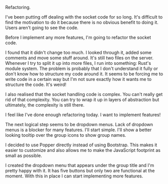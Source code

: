 Refactoring.

I've been putting off dealing with the socket code for so long. It's difficult
to find the motivation to do it because there is no obvious benefit to doing it.
Users aren't going to see the code.

Before I implement any more features, I'm going to refactor the socket code.

I found that it didn't change too much. I looked through it, added some comments
and move some stuff around. It's still two files on the server. Whenever I try
to split it up into more files, I run into something: Rust's module system. The
problem is probably that I don't understand it fully or don't know how to
structure my code around it. It seems to be forcing me to write code in a
certain way but I'm not sure exactly how it wants me to structure the code. It's
weird!

I also realised that the socket handling code is complex. You can't really get
rid of that complexity. You can try to wrap it up in layers of abstraction but
ultimately, the complexity is still there.

I feel like I've done enough refactoring today. I want to implement features!

The next logical step seems to be dropdown menus. Lack of dropdown menus is a 
blocker for many features. I'll start simple. I'll show a better looking tooltip
over the group icons to show group names.

I decided to use Popper directly instead of using Bootstrap. This makes it
easier to customize and also allows me to make the JavaScript footprint as small
as possible.

I created the dropdown menu that appears under the group title and I'm pretty
happy with it. It has five buttons but only two are functional at the moment.
With this in place I can start implementing more features.
